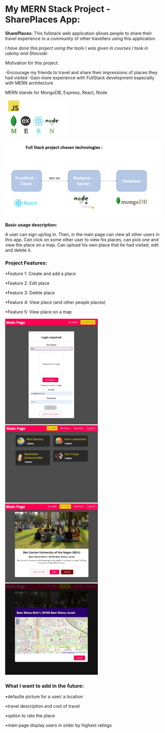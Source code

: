 # My MERN Stack Project - SharePlaces App:

**SharePlaces**: This fullstack web application allows people to share their travel experience to a community of other travellers using this application.

_I have done this project using the tools I was given in courses I took in udemy and Shecode_

Motivation for this project:

-Encourage my friends to travel and share their impressions of places they had visited
-Gain more experience with FullStack development especially with MERN architecture

MERN stands for MongoDB, Express, React, Node

<img src="screen-shots/mern.jpg" width="200">

![ScreenShot](screen-shots/technologies.jpg)

**Basic usage description:**

A user can sign up/log in.
Then, in the main page can view all other users in this app.
Can click on some other user to view his places, can pick one and view the place on a map.
Can upload his own place that he had visited, edit and delete it.

### Project Features:

•Feature 1: Create and add a place

•Feature 2: Edit place

•Feature 3: Delete place

•Feature 4: View place (and other people places)

•Feature 5: View place on a map

<img src="screen-shots/signup.jpg" width="300">

<img src="screen-shots/first%20page.jpg" width="300">

<img src="screen-shots/myplaces.jpg" width="300">

<img src="screen-shots/view%20on%20map.jpg" width="300">

### What I want to add in the future:

•defaulte picture for a user/ a location

•travel description and cost of travel

•option to rate the place

•main page display users in order by highest ratings
